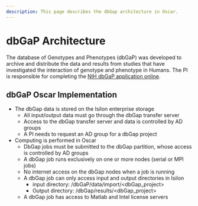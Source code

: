 ```yaml
---
description: This page describes the dbGap architecture in Oscar.
---
```


# dbGaP Architecture

The database of Genotypes and Phenotypes \(dbGaP\) was developed to archive and distribute the data and results from studies that have investigated the interaction of genotype and phenotype in Humans. The PI is responsible for completing the [NIH dbGaP application online](https://dbgap.ncbi.nlm.nih.gov/aa/wga.cgi?page=login).   

## dbGaP Oscar Implementation

* The dbGap data is stored on the Isilon enterprise storage
  * All input/output data must go through the dbGap transfer server
  * Access to the dbGap transfer server and data is controlled by AD groups
  * A PI needs to request an AD group for a dbGap project
* Computing is performed in Oscar
  * DbGap jobs must be submitted to the dbGap partition, whose access is controlled by AD groups
  * A dbGap job runs exclusively on one or more nodes \(serial or MPI jobs\)
  * No internet access on the dbGap nodes when a job is running
  * A dbGap job can only access input and output directories in Isilon 
    * input directory: /dbGaP/data/import/&lt;dbGap\_project&gt;
    * Output directory: /dbGap/results/&lt;dbGap\_project&gt;
  * A dbGap job has access to Matlab and Intel license servers

